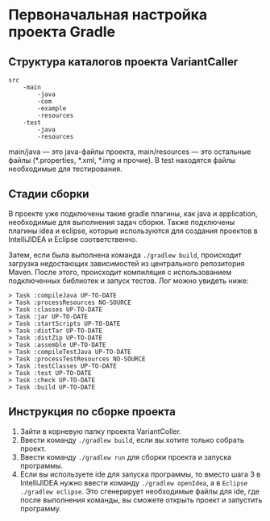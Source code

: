 # Первоначальная настройка проекта Gradle

## Структура каталогов проекта VariantCaller
```
src
    -main
        -java
	    -com
		-example	
        -resources
    -test
        -java
        -resources
```
main/java — это java-файлы проекта, main/resources — это остальные файлы (*.properties, *.xml, *.img и прочие). В test находятся файлы необходимые для тестирования.

## Стадии сборки
В проекте уже подключены такие gradle плагины, как java и application, необходимые для выполнения задач сборки. Также подключены плагины idea и eclipse, которые используются для создания проектов в IntelliJIDEA и Eclipse соответственно.

Затем, если была выполнена команда ```./gradlew build```, происходит загрузка недостающих зависимостей из центрального репозитория Maven. После этого, происходит компиляция с использованием подключенных библиотек и запуск тестов. Лог можно увидеть ниже:

```
> Task :compileJava UP-TO-DATE
> Task :processResources NO-SOURCE
> Task :classes UP-TO-DATE
> Task :jar UP-TO-DATE
> Task :startScripts UP-TO-DATE
> Task :distTar UP-TO-DATE
> Task :distZip UP-TO-DATE
> Task :assemble UP-TO-DATE
> Task :compileTestJava UP-TO-DATE
> Task :processTestResources NO-SOURCE
> Task :testClasses UP-TO-DATE
> Task :test UP-TO-DATE
> Task :check UP-TO-DATE
> Task :build UP-TO-DATE
```

## Инструкция по сборке проекта
1. Зайти в корневую папку проекта VariantColler.
2. Ввести команду ```./gradlew build```, если вы хотите только собрать проект.
3. Ввести команду ```./gradlew run``` для сборки проекта и запуска программы.
4. Если вы используете ide для запуска программы, то вместо шага 3 в IntelliJIDEA нужно ввести команду ```./gradlew openIdea```, а в ```Eclipse ./gradlew eclipse```. Это сгенерирует необходимые файлы для ide, где после выполнения команды, вы сможете открыть проект и запустить программу.
